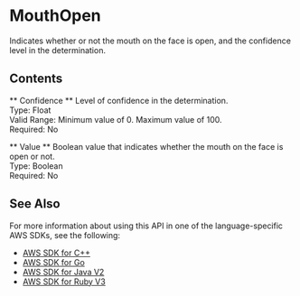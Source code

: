 # MouthOpen<a name="API_MouthOpen"></a>

Indicates whether or not the mouth on the face is open, and the confidence level in the determination\.

## Contents<a name="API_MouthOpen_Contents"></a>

 ** Confidence **   <a name="rekognition-Type-MouthOpen-Confidence"></a>
Level of confidence in the determination\.  
Type: Float  
Valid Range: Minimum value of 0\. Maximum value of 100\.  
Required: No

 ** Value **   <a name="rekognition-Type-MouthOpen-Value"></a>
Boolean value that indicates whether the mouth on the face is open or not\.  
Type: Boolean  
Required: No

## See Also<a name="API_MouthOpen_SeeAlso"></a>

For more information about using this API in one of the language\-specific AWS SDKs, see the following:
+  [ AWS SDK for C\+\+](https://docs.aws.amazon.com/goto/SdkForCpp/rekognition-2016-06-27/MouthOpen) 
+  [ AWS SDK for Go](https://docs.aws.amazon.com/goto/SdkForGoV1/rekognition-2016-06-27/MouthOpen) 
+  [ AWS SDK for Java V2](https://docs.aws.amazon.com/goto/SdkForJavaV2/rekognition-2016-06-27/MouthOpen) 
+  [ AWS SDK for Ruby V3](https://docs.aws.amazon.com/goto/SdkForRubyV3/rekognition-2016-06-27/MouthOpen) 